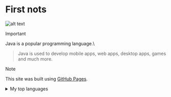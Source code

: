 # First nots
![alt text](https://www.aleqt.com/sites/default/files/styles/scale_660/public/a/785575_286435.jpg?itok=l73DrsBq)

> [!IMPORTANT]
> Java is a popular programming language.\

> Java is used to develop mobile apps, web apps, desktop apps, games and much more.

> [!NOTE]
> This site was built using [GitHub Pages](https://pages.github.com/).

<details>
<summary>My top languages</summary>

| Rank | THING-TO-RANK |
|-----:|---------------|
|     1|java           |
|     2|Asp            |
|     3|Sql            |
|     4|               | 
|     5|               |
|     6|               |

</details>